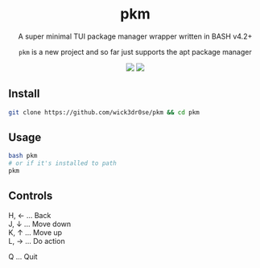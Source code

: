 <div align="center">
<h1>pkm</h1>
<p>A super minimal TUI package manager wrapper written in BASH v4.2+</p>
<p><code>pkm</code> is a new project and so far just supports the apt package manager</p>
<img src="https://img.shields.io/github/license/wick3dr0se/pkm?style=flat-square&logo=license">
<img src="./pkm.gif">
</div>

## Install
```bash
git clone https://github.com/wick3dr0se/pkm && cd pkm
```

## Usage
```bash
bash pkm
# or if it's installed to path
pkm
```

## Controls
H, ←   ...   Back  
J, ↓   ...   Move down  
K, ↑   ...   Move up  
L, →   ...   Do action

Q   ...   Quit
